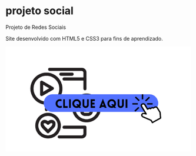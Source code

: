 # projeto social
 Projeto de Redes Sociais

Site desenvolvido com HTML5 e CSS3 para fins de aprendizado.

<a href="https://brunoscm7.github.io/projeto-social/">
  <img src="imagens/cliqueimg.png" alt="Clique Aqui">
</a>